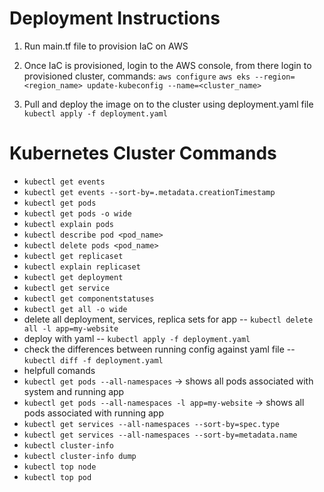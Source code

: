 # Deployment Instructions

1. Run main.tf file to provision IaC on AWS

2. Once IaC is provisioned, login to the AWS console, from there login to provisioned cluster, commands:
`aws configure`
`aws eks --region=<region_name> update-kubeconfig --name=<cluster_name>`

3. Pull and deploy the image on to the cluster using deployment.yaml file
`kubectl apply -f deployment.yaml`

# Kubernetes Cluster Commands
- `kubectl get events`
- `kubectl get events --sort-by=.metadata.creationTimestamp`
- `kubectl get pods`
- `kubectl get pods -o wide`
- `kubectl explain pods`
- `kubectl describe pod <pod_name>`
- `kubectl delete pods <pod_name>`
- `kubectl get replicaset`
- `kubectl explain replicaset`
- `kubectl get deployment`
- `kubectl get service`
- `kubectl get componentstatuses`
- `kubectl get all -o wide`
- delete all deployment, services, replica sets for app
-- `kubectl delete all -l app=my-website`
- deploy with yaml
-- `kubectl apply -f deployment.yaml`
- check the differences between running config against yaml file
-- `kubectl diff -f deployment.yaml`
- helpfull comands
- `kubectl get pods --all-namespaces` -> shows all pods associated with system and running app
- `kubectl get pods --all-namespaces -l app=my-website` -> shows all pods associated with running app
- `kubectl get services --all-namespaces --sort-by=spec.type`
- `kubectl get services --all-namespaces --sort-by=metadata.name`
- `kubectl cluster-info`
- `kubectl cluster-info dump`
- `kubectl top node`
- `kubectl top pod`